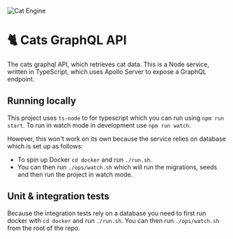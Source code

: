 ![Cat Engine](https://github.com/covertbert/cats-api-graphql/workflows/CI/badge.svg)

# 🐈 Cats GraphQL API

The cats graphql API, which retrieves cat data. This is a Node service, written in TypeScript, which uses Apollo Server to expose a GraphQL endpoint.

## Running locally

This project uses `ts-node` to for typescript which you can run using `npm run start`. To run in watch mode in development use `npm run watch`.

However, this won't work on its own because the service relies on database which is set up as follows:

- To spin up Docker `cd docker` and run `./run.sh`.
- You can then run `./ops/watch.sh` which will run the migrations, seeds and then run the project in watch mode.

## Unit & integration tests

Because the integration tests rely on a database you need to first run docker with `cd docker` and run `./run.sh`. You can then run `./ops/watch.sh` from the root of the repo.
